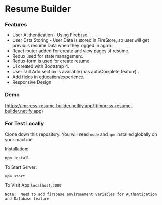 # Resume Builder

### Features

 *  User Authentication - Using Firebase.
* User Data Storing - User Data is stored in FireStore, so user will get previous resume Data when they logged in again.
* React router added For create and view pages of resume.
* Redux used for state management.
* Redux-form is used for create resume.
* UI created with Bootstrap 4.
* User skill Add section is available (has autoComplete feature) .
* Add fields in education/experience.
* Responsive Design


### Demo
[https://impress-resume-builder.netlify.app/](impress-resume-builder.netlify.app)


### For Test Locally

Clone down this repository. You will need `node` and `npm` installed globally on your machine.  

Installation:

`npm install`  

To Start Server:

`npm start`  

To Visit App:`localhost:3000` 

```
Note:  Need to add firebase environement variables for Authentication and Database feature
```

